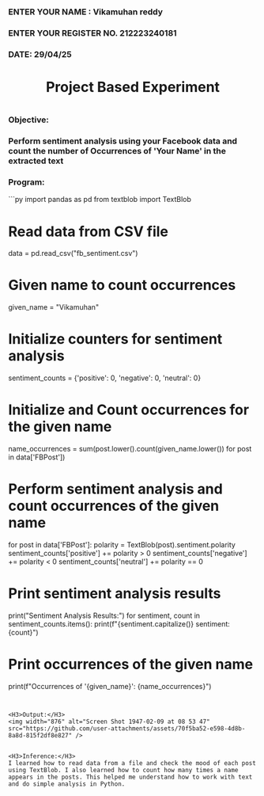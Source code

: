 <H3>ENTER YOUR NAME : Vikamuhan reddy</H3>
<H3>ENTER YOUR REGISTER NO. 212223240181</H3>
<H3>DATE: 29/04/25</H3>
<H1 Align="center">Project Based Experiment<H1>
<H3>Objective:<H3>
Perform sentiment analysis using your Facebook data and count the number of Occurrences of 'Your Name' in the extracted text 


<H3>Program:</H3>
```py
  import pandas as pd
from textblob import TextBlob

# Read data from CSV file
data = pd.read_csv("fb_sentiment.csv")

# Given name to count occurrences
given_name = "Vikamuhan"

# Initialize counters for sentiment analysis
sentiment_counts = {'positive': 0, 'negative': 0, 'neutral': 0}

# Initialize and Count occurrences for the given name
name_occurrences = sum(post.lower().count(given_name.lower()) for post in data['FBPost'])

# Perform sentiment analysis and count occurrences of the given name
for post in data['FBPost']:
    polarity = TextBlob(post).sentiment.polarity
    sentiment_counts['positive'] += polarity > 0
    sentiment_counts['negative'] += polarity < 0
    sentiment_counts['neutral'] += polarity == 0

# Print sentiment analysis results
print("Sentiment Analysis Results:")
for sentiment, count in sentiment_counts.items():
    print(f"{sentiment.capitalize()} sentiment: {count}")

# Print occurrences of the given name
print(f"Occurrences of '{given_name}': {name_occurrences}")

```


<H3>Output:</H3>
<img width="876" alt="Screen Shot 1947-02-09 at 08 53 47" src="https://github.com/user-attachments/assets/70f5ba52-e598-4d8b-8a8d-815f2df8e827" />


<H3>Inference:</H3>
I learned how to read data from a file and check the mood of each post using TextBlob. I also learned how to count how many times a name appears in the posts. This helped me understand how to work with text and do simple analysis in Python.
